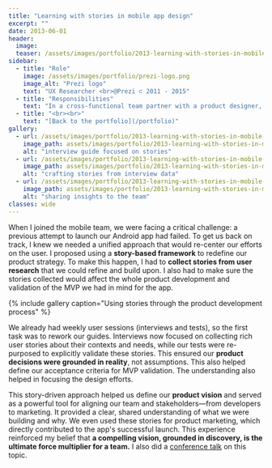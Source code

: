 ```yaml
---
title: "Learning with stories in mobile app design"
excerpt: ""
date: 2013-06-01
header:
  image:
  teaser: /assets/images/portfolio/2013-learning-with-stories-in-mobile-app-design-3.jpg
sidebar:
  - title: "Role"
    image: /assets/images/portfolio/prezi-logo.png
    image_alt: "Prezi logo"
    text: "UX Researcher <br>@Prezi ⊂ 2011 - 2015"
  - title: "Responsibilities"
    text: "In a cross-functional team partner with a product designer, a product manager and engineers and enable discovery and learning about users."
  - title: "<br><br>"
    text: "[Back to the portfolio](/portfolio)"  
gallery:
  - url: /assets/images/portfolio/2013-learning-with-stories-in-mobile-app-design-1.png
    image_path: assets/images/portfolio/2013-learning-with-stories-in-mobile-app-design-1.png
    alt: "interview guide focused on stories"
  - url: /assets/images/portfolio/2013-learning-with-stories-in-mobile-app-design-2.png
    image_path: assets/images/portfolio/2013-learning-with-stories-in-mobile-app-design-2.png
    alt: "crafting stories from interview data"
  - url: /assets/images/portfolio/2013-learning-with-stories-in-mobile-app-design-3.jpg
    image_path: assets/images/portfolio/2013-learning-with-stories-in-mobile-app-design-3.jpg
    alt: "sharing insights to the team"
classes: wide
---
```


When I joined the mobile team, we were facing a critical challenge: a previous attempt to launch our Android app had failed. To get us back on track, I knew we needed a unified approach that would re-center our efforts on the user. I proposed using a **story-based framework** to redefine our product strategy. To make this happen, I had to **collect stories from user research** that we could refine and build upon. I also had to make sure the stories collected would affect the whole product development and validation of the MVP we had in mind for the app.

{% include gallery caption="Using stories through the product development process" %}

We already had weekly user sessions (interviews and tests), so the first task was to rework our guides. Interviews now focused on collecting rich user stories about their contexts and needs, while our tests were re-purposed to explicitly validate these stories. This ensured our **product decisions were grounded in reality**, not assumptions. This also helped define our acceptance criteria for MVP validation. The understanding also helped in focusing the design efforts.

This story-driven approach helped us define our **product vision** and served as a powerful tool for aligning our team and stakeholders—from developers to marketing. It provided a clear, shared understanding of what we were building and why. We even used these stories for product marketing, which directly contributed to the app's successful launch. This experience reinforced my belief that **a compelling vision, grounded in discovery, is the ultimate force multiplier for a team.** I also did a [conference talk](https://prezi.com/dutn4vgss7js/stories-in-ux-design/) on this topic.